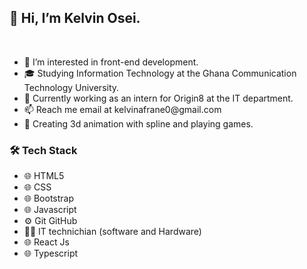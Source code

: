 <h2>👋 Hi, I’m Kelvin Osei.</h2> <br>
<ul>
 <li> 👀 I’m interested in front-end development. </li>
  <li> 
 🎓 Studying Information Technology at the Ghana Communication Technology University.</li>
  <li> 💞️ Currently working as an intern for Origin8 at the IT department. </li>
  <li> 📫 Reach me email at kelvinafrane0@gmail.com </li>
  <li> 🏓 Creating 3d animation with spline and playing games. </li>
</ul>

<h3>🛠 Tech Stack</h3>
 <ul>
  <li>🌐   HTML5 </li>
  <li>🌐   CSS </li>
  <li>🌐   Bootstrap </li>
  <li>🌐   Javascript </li>
  <li>⚙️   Git GitHub</li>
  <li>🧑‍💻   IT technichian (software and Hardware)</li>
  <li>🌐   React Js</li>
  <li>🌐   Typescript </li>
 </ul>










<!---
khayb1/khayb1 is a ✨ special ✨ repository because its `README.md` (this file) appears on your GitHub profile.
You can click the Preview link to take a look at your changes.
--->
